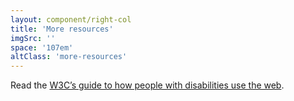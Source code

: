 ```yaml
---
layout: component/right-col
title: 'More resources'
imgSrc: ''
space: '107em'
altClass: 'more-resources'
---
```


Read the [W3C’s guide to how people with disabilities use the web](#).


